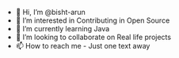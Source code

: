- 👋 Hi, I’m @bisht-arun
- 👀 I’m interested in Contributing in Open Source
- 🌱 I’m currently learning Java
- 💞️ I’m looking to collaborate on Real life projects
- 📫 How to reach me - Just one text away

<!---
bisht-arun/bisht-arun is a ✨ special ✨ repository because its `README.md` (this file) appears on your GitHub profile.
You can click the Preview link to take a look at your changes.
--->
